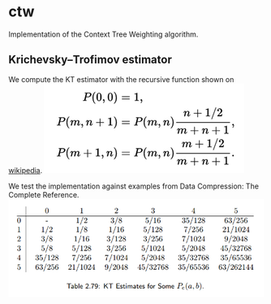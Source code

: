 # ctw
Implementation of the Context Tree Weighting algorithm.

## Krichevsky–Trofimov estimator
We compute the KT estimator with the recursive function shown on 
[wikipedia](https://en.wikipedia.org/w/index.php?title=Krichevsky%E2%80%93Trofimov_estimator&oldid=753863516).
![wikipedia-function](doc/kt-recursive-wikipedia.png)

We test the implementation against examples from 
Data Compression: The Complete Reference.
![textbook-examples](doc/kt-table-david-salomon-data-compression.png)
